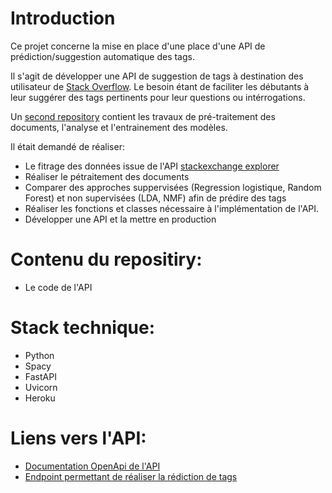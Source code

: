 # Introduction
Ce projet concerne la mise en place d'une place d'une API de prédiction/suggestion automatique des tags.

Il s'agit de développer une API de suggestion de tags à destination des utilisateur de [Stack Overflow](https://stackoverflow.com/). Le besoin étant de faciliter les débutants à leur suggérer des tags pertinents pour leur questions ou intérrogations.


Un [second repository](https://github.com/Belal237/Categoriser_automatiquement_des_questions_Stackoverflow) contient les travaux de pré-traitement des documents, l'analyse et l'entrainement des modèles.

Il était demandé de réaliser:

- Le fitrage des données issue de l'API [stackexchange explorer](https://data.stackexchange.com/stackoverflow/query/new)
- Réaliser le pétraitement des documents 
- Comparer des approches suppervisées (Regression logistique, Random Forest) et non supervisées (LDA, NMF) afin de prédire des tags
- Réaliser les fonctions et classes nécessaire à l'implémentation de l'API. 
- Développer une API et la mettre en production

# Contenu du repositiry:
- Le code de l'API

# Stack technique:
- Python
- Spacy
- FastAPI
- Uvicorn
- Heroku

# Liens vers l'API:
- [Documentation OpenApi de l'API](https://stackoverflow-tag-api.herokuapp.com/docs)
- [Endpoint permettant de réaliser la rédiction de tags]()
